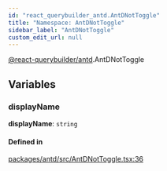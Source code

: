 ```yaml
---
id: "react_querybuilder_antd.AntDNotToggle"
title: "Namespace: AntDNotToggle"
sidebar_label: "AntDNotToggle"
custom_edit_url: null
---
```


[@react-querybuilder/antd](../modules/react_querybuilder_antd.md).AntDNotToggle

## Variables

### displayName

 **displayName**: `string`

#### Defined in

[packages/antd/src/AntDNotToggle.tsx:36](https://github.com/react-querybuilder/react-querybuilder/blob/55590db8/packages/antd/src/AntDNotToggle.tsx#L36)
